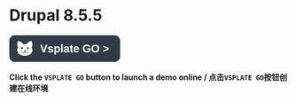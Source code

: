 # Drupal 8.5.5

<a href="https://www.vsplate.com/?docker-compose=https://github.com/vsplate/dcenvs/drupal/8.5.5"><img alt="VSPLATE GO" src="https://raw.githubusercontent.com/vsplate/images/master/vsgo_btn.png" width="200px"></a>

**Click the `VSPLATE GO` button to launch a demo online / 点击`VSPLATE GO`按钮创建在线环境**